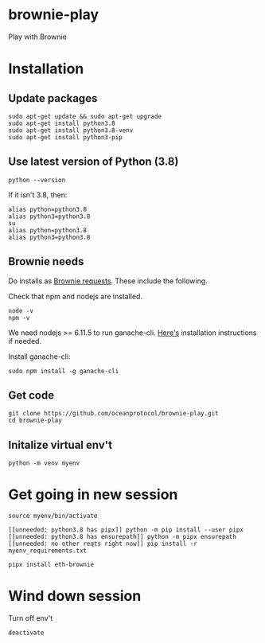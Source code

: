 # brownie-play
Play with Brownie

# Installation

## Update packages
```console
sudo apt-get update && sudo apt-get upgrade
sudo apt-get install python3.8
sudo apt-get install python3.8-venv
sudo apt-get install python3-pip
```

## Use latest version of Python (3.8)

```console
python --version
```

If it isn't 3.8, then:
```console
alias python=python3.8
alias python3=python3.8
su
alias python=python3.8
alias python3=python3.8
```

## Brownie needs
Do installs as [Brownie requests](https://medium.com/@iamdefinitelyahuman/getting-started-with-brownie-part-1-9b2181f4cb99). These include the following.

Check that npm and nodejs are installed. 
```console
node -v
npm -v
```

We need nodejs >= 6.11.5 to run ganache-cli. [Here's](https://docs.npmjs.com/downloading-and-installing-node-js-and-npm) installation instructions if needed.

Install ganache-cli:
```console
sudo npm install -g ganache-cli
```

## Get code
```console
git clone https://github.com/oceanprotocol/brownie-play.git
cd brownie-play
```

## Initalize virtual env't
```console
python -m venv myenv
```

# Get going in new session

```console
source myenv/bin/activate 

[[unneeded: python3.8 has pipx]] python -m pip install --user pipx
[[unneeded: python3.8 has ensurepath]] python -m pipx ensurepath
[[unneeded: no other reqts right now]] pip install -r myenv_requirements.txt 

pipx install eth-brownie
```


# Wind down session

Turn off env't
```console
deactivate
```
